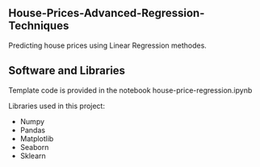 ## House-Prices-Advanced-Regression-Techniques

Predicting house prices using Linear Regression methodes.

## Software and Libraries

Template code is provided in the notebook house-price-regression.ipynb

Libraries used in this project:
  * Numpy
  * Pandas
  * Matplotlib
  * Seaborn
  * Sklearn

